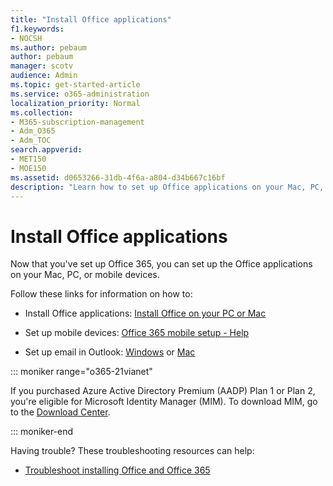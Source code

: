 ```yaml
---
title: "Install Office applications"
f1.keywords:
- NOCSH
ms.author: pebaum
author: pebaum
manager: scotv
audience: Admin
ms.topic: get-started-article
ms.service: o365-administration
localization_priority: Normal
ms.collection: 
- M365-subscription-management 
- Adm_O365
- Adm_TOC
search.appverid:
- MET150
- MOE150
ms.assetid: d0653266-31db-4f6a-a804-d34b667c16bf
description: "Learn how to set up Office applications on your Mac, PC, or mobile devices. "
---
```


# Install Office applications

Now that you've set up Office 365, you can set up the Office applications on your Mac, PC, or mobile devices.
  
Follow these links for information on how to:
  
- Install Office applications:  [Install Office on your PC or Mac](https://support.office.com/article/4414eaaf-0478-48be-9c42-23adc4716658.aspx)

- Set up mobile devices: [Office 365 mobile setup - Help](https://support.office.com/article/7dabb6cb-0046-40b6-81fe-767e0b1f014f.aspx)

- Set up email in Outlook: [Windows](https://support.office.com/article/6e27792a-9267-4aa4-8bb6-c84ef146101b.aspx) or [Mac](https://support.office.com/article/6e27792a-9267-4aa4-8bb6-c84ef146101b.aspx#PickTab=Outlook_for_Mac)

::: moniker range="o365-21vianet"

If you purchased Azure Active Directory Premium (AADP) Plan 1 or Plan 2, you're eligible for Microsoft Identity Manager (MIM). To download MIM, go to the [Download Center](https://www.microsoft.com/zh-cn/download/details.aspx?id=58498).

::: moniker-end

Having trouble? These troubleshooting resources can help:
  
- [Troubleshoot installing Office and Office 365](https://support.office.com/article/35ff2def-e0b2-4dac-9784-4cf212c1f6c2.aspx)
